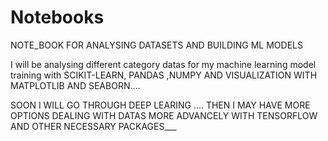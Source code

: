 # Notebooks
NOTE_BOOK FOR ANALYSING DATASETS AND BUILDING ML MODELS

I will be analysing different category datas for my machine learning model training with SCIKIT-LEARN, PANDAS ,NUMPY AND VISUALIZATION WITH MATPLOTLIB AND SEABORN....

SOON I WILL GO THROUGH DEEP LEARING .... THEN I MAY HAVE MORE OPTIONS DEALING WITH DATAS MORE ADVANCELY WITH TENSORFLOW AND OTHER NECESSARY PACKAGES___
